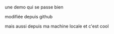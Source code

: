 une demo qui se passe bien

modifiée depuis github

mais aussi depuis ma machine locale et c'est cool
